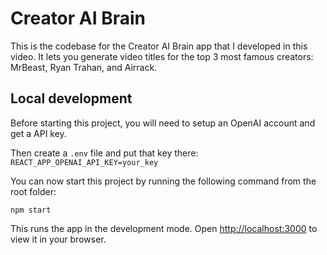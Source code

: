 # Creator AI Brain 

This is the codebase for the Creator AI Brain app that I developed in this video. It lets you generate video titles for the top 3 most famous creators: MrBeast, Ryan Trahan, and Airrack.

## Local development

Before starting this project, you will need to setup an OpenAI account and get a API key.

Then create a `.env` file and put that key there:
`REACT_APP_OPENAI_API_KEY=your_key`

You can now start this project by running the following command from the root folder:

`npm start`

This runs the app in the development mode.
Open [http://localhost:3000](http://localhost:3000) to view it in your browser.
